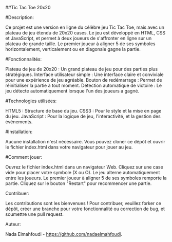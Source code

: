 ##Tic Tac Toe 20x20

#Description:

Ce projet est une version en ligne du célèbre jeu Tic Tac Toe, mais avec un plateau de jeu étendu de 20x20 cases.
Le jeu est développé en HTML, CSS et JavaScript, et permet à deux joueurs de s'affronter en ligne sur un plateau de grande taille.
Le premier joueur à aligner 5 de ses symboles horizontalement, verticalement ou en diagonale gagne la partie.

#Fonctionnalités:

Plateau de jeu de 20x20 : Un grand plateau de jeu pour des parties plus stratégiques.
Interface utilisateur simple : Une interface claire et conviviale pour une expérience de jeu agréable.
Bouton de redémarrage : Permet de réinitialiser la partie à tout moment.
Détection automatique de victoire : Le jeu détecte automatiquement lorsque l'un des joueurs a gagné.

#Technologies utilisées:

HTML5 : Structure de base du jeu.
CSS3 : Pour le style et la mise en page du jeu.
JavaScript : Pour la logique de jeu, l'interactivité, et la gestion des événements.

#Installation:

Aucune installation n'est nécessaire. Vous pouvez cloner ce dépôt et ouvrir le fichier index.html dans votre navigateur pour jouer au jeu.

#Comment jouer:

Ouvrez le fichier index.html dans un navigateur Web.
Cliquez sur une case vide pour placer votre symbole (X ou O).
Le jeu alterne automatiquement entre les joueurs.
Le premier joueur à aligner 5 de ses symboles remporte la partie.
Cliquez sur le bouton "Restart" pour recommencer une partie.

Contribuer:

Les contributions sont les bienvenues ! Pour contribuer, veuillez forker ce dépôt, créer une branche pour votre fonctionnalité ou correction de bug, et soumettre une pull request.

Auteur:

Nada Elmahfoudi - https://github.com/nadaelmahfoudi.
